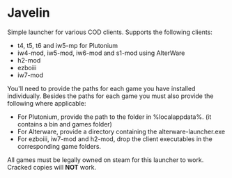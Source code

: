 # Javelin

Simple launcher for various COD clients.
Supports the following clients:
- t4, t5, t6 and iw5-mp for Plutonium
- iw4-mod, iw5-mod, iw6-mod and s1-mod using AlterWare
- h2-mod
- ezboiii
- iw7-mod

You'll need to provide the paths for each game you have installed individually. Besides the paths for each game you must also provide the following where applicable:

- For Plutonium, provide the path to the folder in %localappdata%. (it contains a bin and games folder)
- For Alterware, provide a directory containing the alterware-launcher.exe
- For ezboiii, iw7-mod and h2-mod, drop the client executables in the corresponding game folders.
  
All games must be legally owned on steam for this launcher to work. Cracked copies will __NOT__ work.

